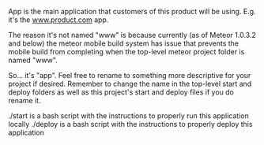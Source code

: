 App is the main application that customers of this product will be using. E.g. it's the www.product.com app.

The reason it's not named "www" is because currently (as of Meteor 1.0.3.2 and below) the meteor mobile build system has issue that prevents the mobile build from completing when the top-level meteor project folder is named "www".

So... it's "app". Feel free to rename to something more descriptive for your project if desired. Remember to change the name in the top-level start and deploy folders as well as this project's start and deploy files if you do rename it.

./start is a bash script with the instructions to properly run this application locally
./deploy is a bash script with the instructions to properly deploy this application